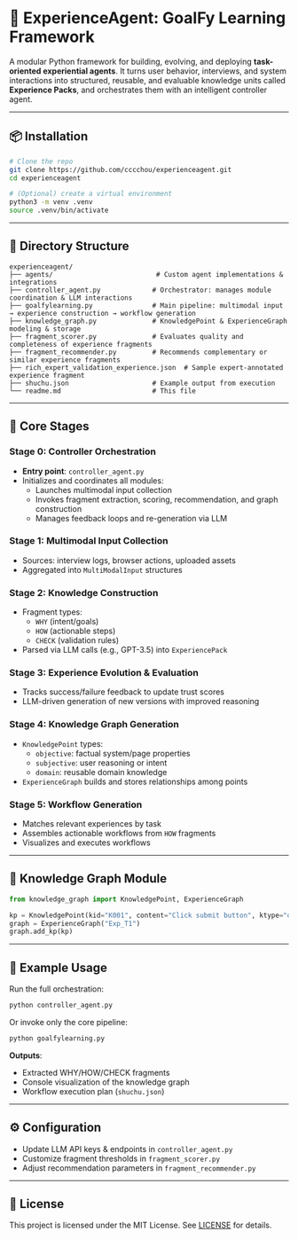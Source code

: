 # 🧠 ExperienceAgent: GoalFy Learning Framework

A modular Python framework for building, evolving, and deploying **task-oriented experiential agents**. It turns user behavior, interviews, and system interactions into structured, reusable, and evaluable knowledge units called **Experience Packs**, and orchestrates them with an intelligent controller agent.

---

## 📦 Installation

```bash
# Clone the repo
git clone https://github.com/cccchou/experienceagent.git
cd experienceagent

# (Optional) create a virtual environment
python3 -m venv .venv
source .venv/bin/activate
```

---

## 🔧 Directory Structure

```
experienceagent/
├── agents/                          # Custom agent implementations & integrations
├── controller_agent.py             # Orchestrator: manages module coordination & LLM interactions
├── goalfylearning.py               # Main pipeline: multimodal input → experience construction → workflow generation
├── knowledge_graph.py              # KnowledgePoint & ExperienceGraph modeling & storage
├── fragment_scorer.py              # Evaluates quality and completeness of experience fragments
├── fragment_recommender.py         # Recommends complementary or similar experience fragments
├── rich_expert_validation_experience.json  # Sample expert-annotated experience fragment
├── shuchu.json                     # Example output from execution
└── readme.md                       # This file
```

---

## 🔁 Core Stages

### Stage 0: Controller Orchestration
- **Entry point**: `controller_agent.py`
- Initializes and coordinates all modules:
  - Launches multimodal input collection
  - Invokes fragment extraction, scoring, recommendation, and graph construction
  - Manages feedback loops and re-generation via LLM

### Stage 1: Multimodal Input Collection
- Sources: interview logs, browser actions, uploaded assets
- Aggregated into `MultiModalInput` structures

### Stage 2: Knowledge Construction
- Fragment types:
  - `WHY` (intent/goals)
  - `HOW` (actionable steps)
  - `CHECK` (validation rules)
- Parsed via LLM calls (e.g., GPT-3.5) into `ExperiencePack`

### Stage 3: Experience Evolution & Evaluation
- Tracks success/failure feedback to update trust scores
- LLM-driven generation of new versions with improved reasoning

### Stage 4: Knowledge Graph Generation
- `KnowledgePoint` types:
  - `objective`: factual system/page properties
  - `subjective`: user reasoning or intent
  - `domain`: reusable domain knowledge
- `ExperienceGraph` builds and stores relationships among points

### Stage 5: Workflow Generation
- Matches relevant experiences by task
- Assembles actionable workflows from `HOW` fragments
- Visualizes and executes workflows

---

## 🧠 Knowledge Graph Module

```python
from knowledge_graph import KnowledgePoint, ExperienceGraph

kp = KnowledgePoint(kid="K001", content="Click submit button", ktype="objective", url="/submit")
graph = ExperienceGraph("Exp_T1")
graph.add_kp(kp)
```

---

## 🚀 Example Usage

Run the full orchestration:

```bash
python controller_agent.py
```

Or invoke only the core pipeline:

```bash
python goalfylearning.py
```

**Outputs**:
- Extracted WHY/HOW/CHECK fragments
- Console visualization of the knowledge graph
- Workflow execution plan (`shuchu.json`)

---

## ⚙️ Configuration

- Update LLM API keys & endpoints in `controller_agent.py`
- Customize fragment thresholds in `fragment_scorer.py`
- Adjust recommendation parameters in `fragment_recommender.py`

---

## 📄 License

This project is licensed under the MIT License. See [LICENSE](LICENSE) for details.